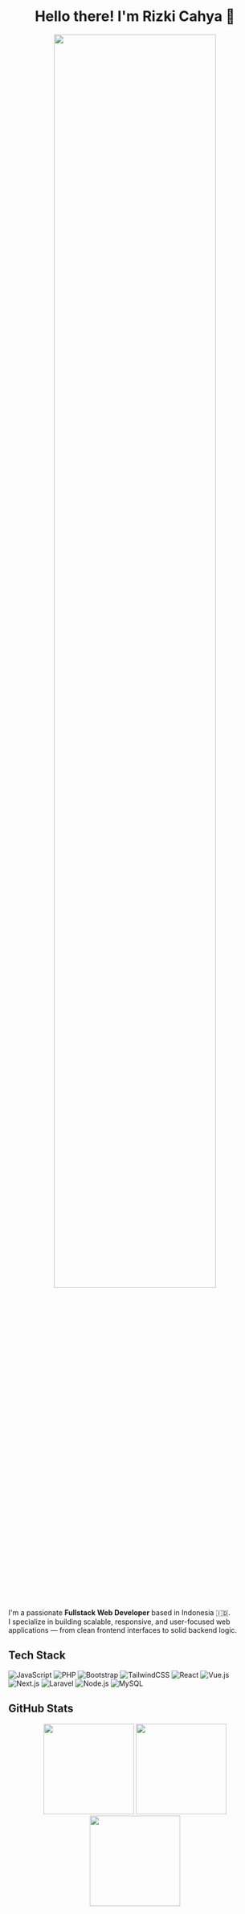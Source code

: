 <h1 align="center">Hello there! I'm Rizki Cahya 👋</h1>

<p align="center">
    <img src="assets/castorice-3.gif" width="80%" />
</p>

I'm a passionate **Fullstack Web Developer** based in Indonesia 🇮🇩.  
I specialize in building scalable, responsive, and user-focused web applications — from clean frontend interfaces to solid backend logic.


## Tech Stack

![JavaScript](https://img.shields.io/badge/JavaScript-F7DF1E?style=for-the-badge&logo=javascript&logoColor=black)
![PHP](https://img.shields.io/badge/PHP-777BB4?style=for-the-badge&logo=php&logoColor=white)
![Bootstrap](https://img.shields.io/badge/Bootstrap-7952B3?style=for-the-badge&logo=bootstrap&logoColor=white)
![TailwindCSS](https://img.shields.io/badge/TailwindCSS-38B2AC?style=for-the-badge&logo=tailwind-css&logoColor=white)
![React](https://img.shields.io/badge/React-61DAFB?style=for-the-badge&logo=react&logoColor=black)
![Vue.js](https://img.shields.io/badge/Vue.js-4FC08D?style=for-the-badge&logo=vue.js&logoColor=white)
![Next.js](https://img.shields.io/badge/Next.js-000000?style=for-the-badge&logo=next.js&logoColor=white)
![Laravel](https://img.shields.io/badge/Laravel-FF2D20?style=for-the-badge&logo=laravel&logoColor=white)
![Node.js](https://img.shields.io/badge/Node.js-339933?style=for-the-badge&logo=node.js&logoColor=white)
![MySQL](https://img.shields.io/badge/MySQL-4479A1?style=for-the-badge&logo=mysql&logoColor=white)


## GitHub Stats
<p align="center">
    <img src="https://github-readme-stats.vercel.app/api?username=rizkicahyaa&show_icons=true&hide_border=true&theme=midnight-purple" height="180em"/>
    <img src="https://github-readme-stats.vercel.app/api/top-langs/?username=rizkicahyaa&layout=compact&hide_border=true&theme=midnight-purple" height="180em">
    <img src="https://streak-stats.demolab.com?user=rizkicahyaa&theme=midnight-purple&hide_border=true&mode=weekly" height="180em">
</p>
